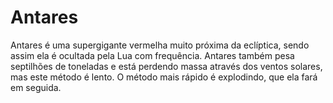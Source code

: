 # Antares

Antares é uma supergigante vermelha muito próxima da eclíptica, sendo assim ela
é ocultada pela Lua com frequência. Antares também pesa septilhões de toneladas
e está perdendo massa através dos ventos solares, mas este método é lento. O
método mais rápido é explodindo, que ela fará em seguida.
